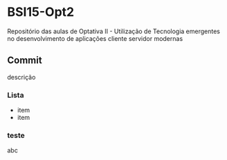 # BSI15-Opt2
Repositório das aulas de Optativa II - Utilização de Tecnologia emergentes no desenvolvimento de aplicações cliente servidor modernas

## Commit
descrição

### Lista
- item 
- item

### teste
abc
